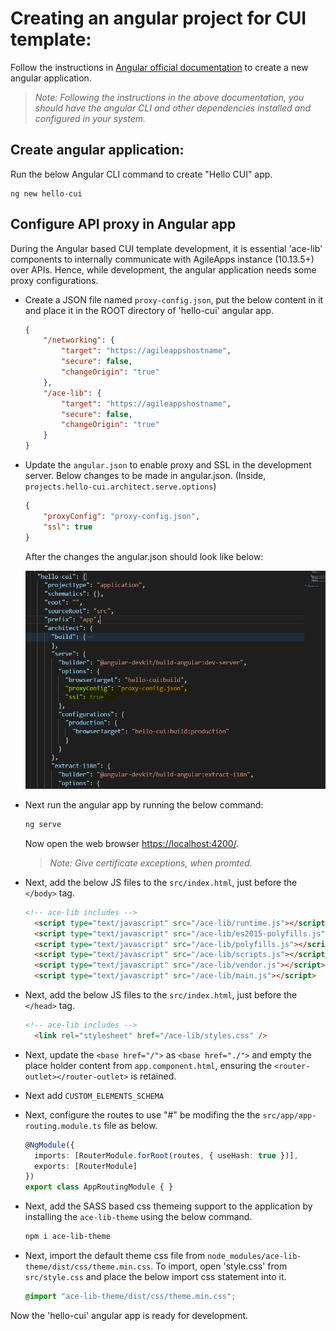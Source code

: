 # Creating an angular project for CUI template:
Follow the instructions in [Angular official documentation](https://angular.io/guide/setup-local) to create a new angular application.
> *Note: Following the instructions in the above documentation, you should have the angular CLI and other dependencies installed and configured in your system.*  

## Create angular application:
Run the below Angular CLI command to create "Hello CUI" app.

```nodejs
ng new hello-cui
```
## Configure API proxy in Angular app
During the Angular based CUI template development, it is essential 'ace-lib' components to internally communicate with AgileApps instance (10.13.5+) over APIs. Hence, while development, the angular application needs some proxy configurations.

* Create a JSON file named `proxy-config.json`, put the below content in it and place it in the ROOT directory of 'hello-cui' angular app.
    ```json
    {
        "/networking": {
            "target": "https://agileappshostname",
            "secure": false,
            "changeOrigin": "true"
        },
        "/ace-lib": {
            "target": "https://agileappshostname",
            "secure": false,
            "changeOrigin": "true"
        }
    }
    ```
* Update the `angular.json` to enable proxy and SSL in the development server. Below changes to be made in angular.json.  (Inside, `projects.hello-cui.architect.serve.options`)

    ```json
    {
        "proxyConfig": "proxy-config.json",
        "ssl": true
    }    
    ```
    After the changes the angular.json should look like below:

    ![angular.json changes](./images/angularjson-change.PNG)

* Next run the angular app by running the below command:
    ```bash
    ng serve
    ```
    Now open the web browser [https://localhost:4200/](https://localhost:4200/).
    > *Note: Give certificate exceptions, when promted.*  
* Next, add the below JS files to the `src/index.html`, just before the `</body>` tag.
    ```html
    <!-- ace-lib includes -->
      <script type="text/javascript" src="/ace-lib/runtime.js"></script>
      <script type="text/javascript" src="/ace-lib/es2015-polyfills.js" nomodule></script>
      <script type="text/javascript" src="/ace-lib/polyfills.js"></script>
      <script type="text/javascript" src="/ace-lib/scripts.js"></script>
      <script type="text/javascript" src="/ace-lib/vendor.js"></script>
      <script type="text/javascript" src="/ace-lib/main.js"></script>
    ```
 * Next, add the below JS files to the `src/index.html`, just before the `</head>` tag.
    ```html
    <!-- ace-lib includes -->
      <link rel="stylesheet" href="/ace-lib/styles.css" />
    ```   
* Next, update the `<base href="/">` as `<base href="./">` and empty the place holder content from `app.component.html`, ensuring the `<router-outlet></router-outlet>` is retained.
* Next add `CUSTOM_ELEMENTS_SCHEMA` 
* Next, configure the routes to use "#" be modifing the the `src/app/app-routing.module.ts` file as below.
    ```typescript
    @NgModule({
      imports: [RouterModule.forRoot(routes, { useHash: true })],
      exports: [RouterModule]
    })
    export class AppRoutingModule { }
    ```
* Next, add the SASS based css themeing support to the application by installing the `ace-lib-theme` using the below command.

    ```bash
    npm i ace-lib-theme
    ```
* Next, import the default theme css file from `node_modules/ace-lib-theme/dist/css/theme.min.css`. To import, open 'style.css' from `src/style.css` and place the below import css statement into it.
    ```css
    @import "ace-lib-theme/dist/css/theme.min.css";
    ```

Now the 'hello-cui' angular app is  ready for development.

